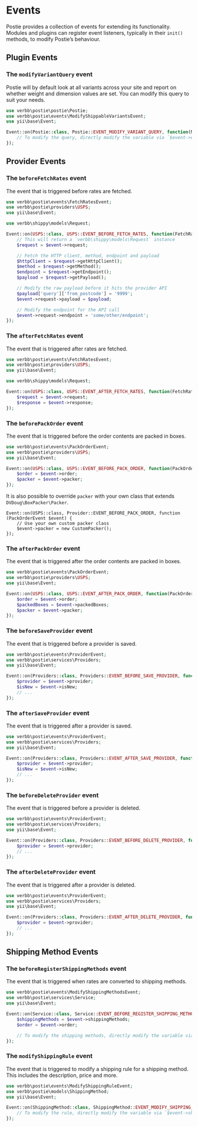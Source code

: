 # Events
Postie provides a collection of events for extending its functionality. Modules and plugins can register event listeners, typically in their `init()` methods, to modify Postie’s behaviour.

## Plugin Events

### The `modifyVariantQuery` event
Postie will by default look at all variants across your site and report on whether weight and dimension values are set. You can modify this query to suit your needs.

```php
use verbb\postie\postie\Postie;
use verbb\postie\events\ModifyShippableVariantsEvent;
use yii\base\Event;

Event::on(Postie::class, Postie::EVENT_MODIFY_VARIANT_QUERY, function(ModifyShippableVariantsEvent $event) {
    // To modify the query, directly modify the variable via `$event->query = ...`
});
```

## Provider Events

### The `beforeFetchRates` event
The event that is triggered before rates are fetched.

```php
use verbb\postie\events\FetchRatesEvent;
use verbb\postie\providers\USPS;
use yii\base\Event;

use verbb\shippy\models\Request;

Event::on(USPS::class, USPS::EVENT_BEFORE_FETCH_RATES, function(FetchRatesEvent $event) {
    // This will return a `verbb\shippy\models\Request` instance
    $request = $event->request;

    // Fetch the HTTP client, method, endpoint and payload
    $httpClient = $request->getHttpClient();
    $method = $request->getMethod();
    $endpoint = $request->getEndpoint();
    $payload = $request->getPayload();

    // Modify the raw payload before it hits the provider API
    $payload['query']['from_postcode'] = '9999';
    $event->request->payload = $payload;

    // Modify the endpoint for the API call
    $event->request->endpoint = 'some/other/endpoint';
});
```

### The `afterFetchRates` event
The event that is triggered after rates are fetched.

```php
use verbb\postie\events\FetchRatesEvent;
use verbb\postie\providers\USPS;
use yii\base\Event;

use verbb\shippy\models\Request;

Event::on(USPS::class, USPS::EVENT_AFTER_FETCH_RATES, function(FetchRatesEvent $event) {
    $request = $event->request;
    $response = $event->response;
});
```

### The `beforePackOrder` event
The event that is triggered before the order contents are packed in boxes.

```php
use verbb\postie\events\PackOrderEvent;
use verbb\postie\providers\USPS;
use yii\base\Event;

Event::on(USPS::class, USPS::EVENT_BEFORE_PACK_ORDER, function(PackOrderEvent $event) {
    $order = $event->order;
    $packer = $event->packer;
});
```

It is also possible to override `packer` with your own class that extends `DVDoug\BoxPacker\Packer`.

```
Event::on(USPS::class, Provider::EVENT_BEFORE_PACK_ORDER, function (PackOrderEvent $event) {
    // Use your own custom packer class
    $event->packer = new CustomPacker();
});
```


### The `afterPackOrder` event
The event that is triggered after the order contents are packed in boxes.

```php
use verbb\postie\events\PackOrderEvent;
use verbb\postie\providers\USPS;
use yii\base\Event;

Event::on(USPS::class, USPS::EVENT_AFTER_PACK_ORDER, function(PackOrderEvent $event) {
    $order = $event->order;
    $packedBoxes = $event->packedBoxes;
    $packer = $event->packer;
});
```

### The `beforeSaveProvider` event
The event that is triggered before a provider is saved.

```php
use verbb\postie\events\ProviderEvent;
use verbb\postie\services\Providers;
use yii\base\Event;

Event::on(Providers::class, Providers::EVENT_BEFORE_SAVE_PROVIDER, function(ProviderEvent $event) {
    $provider = $event->provider;
    $isNew = $event->isNew;
    // ...
});
```

### The `afterSaveProvider` event
The event that is triggered after a provider is saved.

```php
use verbb\postie\events\ProviderEvent;
use verbb\postie\services\Providers;
use yii\base\Event;

Event::on(Providers::class, Providers::EVENT_AFTER_SAVE_PROVIDER, function(ProviderEvent $event) {
    $provider = $event->provider;
    $isNew = $event->isNew;
    // ...
});
```

### The `beforeDeleteProvider` event
The event that is triggered before a provider is deleted.

```php
use verbb\postie\events\ProviderEvent;
use verbb\postie\services\Providers;
use yii\base\Event;

Event::on(Providers::class, Providers::EVENT_BEFORE_DELETE_PROVIDER, function(ProviderEvent $event) {
    $provider = $event->provider;
    // ...
});
```

### The `afterDeleteProvider` event
The event that is triggered after a provider is deleted.

```php
use verbb\postie\events\ProviderEvent;
use verbb\postie\services\Providers;
use yii\base\Event;

Event::on(Providers::class, Providers::EVENT_AFTER_DELETE_PROVIDER, function(ProviderEvent $event) {
    $provider = $event->provider;
    // ...
});
```

## Shipping Method Events

### The `beforeRegisterShippingMethods` event
The event that is triggered when rates are converted to shipping methods.

```php
use verbb\postie\events\ModifyShippingMethodsEvent;
use verbb\postie\services\Service;
use yii\base\Event;

Event::on(Service::class, Service::EVENT_BEFORE_REGISTER_SHIPPING_METHODS, function(ModifyShippingMethodsEvent $event) {
    $shippingMethods = $event->shippingMethods;
    $order = $event->order;

    // To modify the shipping methods, directly modify the variable via `$event->shippingMethods = ...`
});
```
### The `modifyShippingRule` event
The event that is triggered to modify a shipping rule for a shipping method. This includes the description, price and more.

```php
use verbb\postie\events\ModifyShippingRuleEvent;
use verbb\postie\models\ShippingMethod;
use yii\base\Event;

Event::on(ShippingMethod::class, ShippingMethod::EVENT_MODIFY_SHIPPING_RULE, function(ModifyShippingRuleEvent $event) {
    // To modify the rule, directly modify the variable via `$event->shippingRule = ...`
});
```

